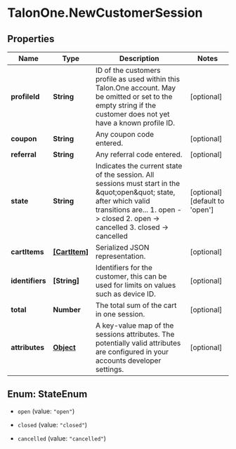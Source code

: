 # TalonOne.NewCustomerSession

## Properties

Name | Type | Description | Notes
------------ | ------------- | ------------- | -------------
**profileId** | **String** | ID of the customers profile as used within this Talon.One account. May be omitted or set to the empty string if the customer does not yet have a known profile ID. | [optional] 
**coupon** | **String** | Any coupon code entered. | [optional] 
**referral** | **String** | Any referral code entered. | [optional] 
**state** | **String** | Indicates the current state of the session. All sessions must start in the \&quot;open\&quot; state, after which valid transitions are...  1. open -&gt; closed 2. open -&gt; cancelled 3. closed -&gt; cancelled  | [optional] [default to &#39;open&#39;]
**cartItems** | [**[CartItem]**](CartItem.md) | Serialized JSON representation. | [optional] 
**identifiers** | **[String]** | Identifiers for the customer, this can be used for limits on values such as device ID. | [optional] 
**total** | **Number** | The total sum of the cart in one session. | [optional] 
**attributes** | [**Object**](.md) | A key-value map of the sessions attributes. The potentially valid attributes are configured in your accounts developer settings.  | [optional] 



## Enum: StateEnum


* `open` (value: `"open"`)

* `closed` (value: `"closed"`)

* `cancelled` (value: `"cancelled"`)




